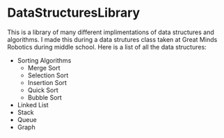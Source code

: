 # DataStructuresLibrary

This is a library of many different implimentations of data structures and algorithms.
I made this during a data strutures class taken at Great Minds Robotics during middle school.
Here is a list of all the data structures:
- Sorting Algorithms
  - Merge Sort
  - Selection Sort
  - Insertion Sort
  - Quick Sort
  - Bubble Sort
- Linked List
- Stack
- Queue
- Graph
